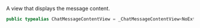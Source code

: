 
A view that displays the message content.

``` swift
public typealias ChatMessageContentView = _ChatMessageContentView<NoExtraData>
```
